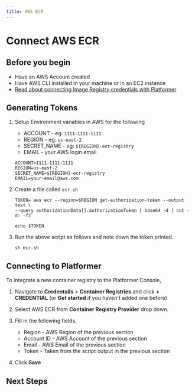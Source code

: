 ```yaml
---
title: AWS ECR
---
```


# Connect AWS ECR


## Before you begin

- Have an AWS Account created
- Have AWS CLI installed in your machine or in an EC2 instance
- [Read about connecting Image Registry credentials with Platformer](/user-guides/integrations/01-container-registry-integration/)


## Generating Tokens

1. Setup Environment variables in AWS for the following

    - ACCOUNT - eg: `1111-1111-1111`
    - REGION - eg: `us-east-2`
    - SECRET_NAME - eg:  `${REGION}-ecr-registry`
    - EMAIL - your AWS login email


    ```
    ACCOUNT=1111-1111-1111
    REGION=us-east-2
    SECRET_NAME=${REGION}-ecr-registry
    EMAIL=your-email@aws.com
    ```

2. Create a file called `ecr.sh`

    ```
    TOKEN=`aws ecr --region=$REGION get-authorization-token --output text \
    --query authorizationData[].authorizationToken | base64 -d | cut -d: -f2`

    echo $TOKEN
    ```

3. Run the above script as follows and note down the token printed.

    ``` 
    sh ecr.sh
    ```

## Connecting to Platformer

To integrate a new container registry to the Platformer Console,

1. Navigate to **Credentails** > **Container Registries** and click **+ CREDENTIAL** (or **Get started** if you haven't added one before)

2. Select AWS ECR from **Container Registry Provider** drop down.

3. Fill in the following fields.

    - Region - AWS Region of the previous section
    - Account ID - AWS Account of the previous section
    - Email - AWS Email of the previous section
    - Token - Taken from  the script output in the previous section

4. Click **Save**


## Next Steps